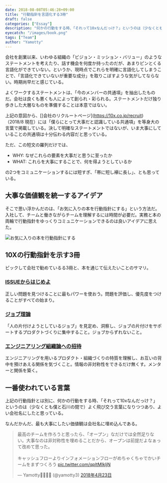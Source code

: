 ```yaml
---
date: 2018-08-08T05:46:28+09:00
title: "行動指針を言語化する3冊"
draft: false
categories: ["Essay"]
description: "何かの行動をする時、「それって10xなんだっけ？」というのは（少なくとも僕と石川の間で）よく飛び交う言葉になりつつあり、よい会社名にしたと思っている。"
eyecatch: "/images/book.png"
tags: ["Team"]
author: "Yamotty"
---
```


会社を創業以来、いわゆる組織の「ビジョン・ミッション・バリュー」のようなステートメントを考えたり、話す機会を何度か持ったのだが、あまりピンとくる言語化ができていない。<!--more-->というか、現時点でこれらを明確に言語化してしまうことで、「言語化できていないが重要な成分」を取りこぼすような気がしてならない。時期尚早だと感じている。

よくワークするステートメントは、「今のメンバーの共通項」を抽出したものだ。会社は良くも悪くも人によって創られ・彩られる。ステートメントだけ独り歩きした大層なものを準備することは本意ではない。

上記の意図から、[]会社のリクルートページ](https://10x.co.jp/recruit)（2018/8 現在）には「僕らにとって大事だと認識している共通項」を等身大の言葉で掲載している。決して明確なステートメントではないが、いま大事にしていることの共通項は十分伝わる内容だと思っている。


ただ、この短文の羅列だけでは、

- WHY: なぜこれらの要素を大事だと思うに至ったか
- WHAT: これらを大事にすることで、何を得ようとしているか

の2つをコミュニケーションするには短すぎ、「帯に短し襷に長し」、とも思っている。

## 大事な価値観を統一するアイデア
そこで思い浮かんだのは、「お気に入りの本を行動指針にする」という方法だ。入社して、チームと働きながらチームを理解するには時間が必要だ。実務と本の両輪で行動指針をゆっくりコミュニケーションできるのは良いアイデアに思えた。

![お気に入りの本を行動指針にする](/images/book.png)

## 10Xの行動指針を示す3冊
ピックして会社で勧めているる3冊と、本を通じて伝えたいことのサマリ。

### [ISSUEからはじめよ](https://amzn.to/2TSJ7b1)
正しい問題を見つけることに最もパワーを使おう。問題を評価し、優先度をつけることがすべての始まり。

### [ジョブ理論](https://amzn.to/2FsAvEP)
「人の片付けようとしているジョブ」を見定め、洞察し、ジョブの片付けをサポートするプロダクトづくりに集中すること。ジョブからずれないこと。

### [エンジニアリング組織論への招待](https://amzn.to/2FrwJvd)
エンジニアリングを用いるプロダクト・組織づくりの特質を理解し、お互いの背中を預けあえる関係を気づくこと。情報の非対称性をできるだけ無くす。メンターと関係を築く。

## 一番使われている言葉
上記の行動指針とは別に、何かの行動をする時、「それって10xなんだっけ？」というのは（少なくとも僕と石川の間で）よく飛び交う言葉になりつつあり、よい会社名にしたと思っている。

なんだかんだ、最も大事にしたい価値観は会社名に埋め込んである。

<blockquote class="twitter-tweet" data-lang="ja"><p lang="ja" dir="ltr">最高のチームを作ろうと思ったら、「オープン」なだけでは全然足りない。大事なのは非対称性を埋めることだから、オープンは前提だよなぁって改めて思った。<br><br>キャッシュフローよりインフォメーションフローがめちゃくちゃでかいチームをまずつくろう <a href="https://t.co/qpltMIkljN">pic.twitter.com/qpltMIkljN</a></p>&mdash; Yamotty👨‍👩‍👦‍👦 (@yamotty3) <a href="https://twitter.com/yamotty3/status/988323573486964736?ref_src=twsrc%5Etfw">2018年4月23日</a></blockquote>
<script async src="https://platform.twitter.com/widgets.js" charset="utf-8"></script>
